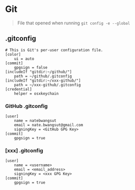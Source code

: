 # Git

> File that opened when running `git config -e --global`

## .gitconfig

```console
# This is Git's per-user configuration file.
[color]
    ui = auto
[commit]
    gpgsign = false
[includeIf "gitdir:~/github/"]
    path = ~/github/.gitconfig
[includeIf "gitdir:~/xxx-github/"]
    path = ~/xxx-github/.gitconfig
[credential]
    helper = osxkeychain
```

### GitHub .gitconfig

```console
[user]
    name = natebwangsut
    email = nate.bwangsut@gmail.com
    signingKey = <GitHub GPG Key>
[commit]
    gpgsign = true
```

### [xxx] .gitconfig

```console
[user]
    name = <username>
    email = <email_address>
    signingKey = <xxx GPG Key>
[commit]
    gpgsign = true
```
